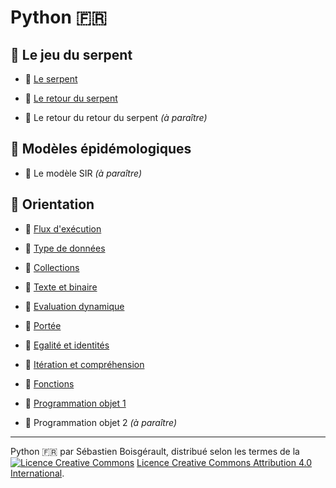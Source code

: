 Python 🇫🇷
================================================================================

🐍 Le jeu du serpent
--------------------------------------------------------------------------------

  - 📖 [Le serpent](https://boisgera.github.io/python-fr/tps/snake-1/index.html)

  - 📖 [Le retour du serpent](https://boisgera.github.io/python-fr/tps/snake-2/index.html)

  - 📖 Le retour du retour du serpent *(à paraître)*


🦠 Modèles épidémologiques
--------------------------------------------------------------------------------

  - 📖 Le modèle SIR *(à paraître)*


🧭 Orientation
--------------------------------------------------------------------------------

  - 📖 [Flux d'exécution](https://boisgera.github.io/python-fr/cours/flux-d-exécution/index.html)

  - 📖 [Type de données](https://boisgera.github.io/python-fr/cours/type-de-données/index.html)

  - 📖 [Collections](https://boisgera.github.io/python-fr/cours/collections/index.html)

  - 📖 [Texte et binaire](https://boisgera.github.io/python-fr/cours/texte-et-binaire/index.html)

  - 📖 [Evaluation dynamique](https://boisgera.github.io/python-fr/cours/évaluation-dynamique/index.html)

  - 📖 [Portée](https://boisgera.github.io/python-fr/cours/portée/index.html)

  - 📖 [Egalité et identités](https://boisgera.github.io/python-fr/cours/égalité-et-identité/index.html)
 
  - 📖 [Itération et compréhension](https://boisgera.github.io/python-fr/cours/itération-et-compréhension/index.html)

  - 📖 [Fonctions](https://boisgera.github.io/python-fr/cours/fonctions/index.html)

  - 📖 [Programmation objet 1](https://boisgera.github.io/python-fr/cours/programmation-objet/index.html)

  - 📖 Programmation objet 2 *(à paraître)*


--------------------------------------------------------------------------------

Python 🇫🇷 par Sébastien Boisgérault, distribué selon les termes de la <br/> 
<a rel="license" href="http://creativecommons.org/licenses/by/4.0/"><img alt="Licence Creative Commons" style="border-width:0" src="https://i.creativecommons.org/l/by/4.0/80x15.png" /></a>  <a rel="license" href="http://creativecommons.org/licenses/by/4.0/">Licence Creative Commons Attribution 4.0 International</a>.